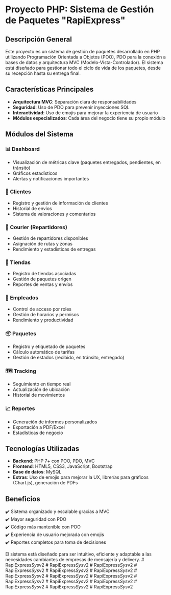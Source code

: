 # Proyecto PHP: Sistema de Gestión de Paquetes "RapiExpress"

## Descripción General
Este proyecto es un sistema de gestión de paquetes desarrollado en PHP utilizando Programación Orientada a Objetos (POO), PDO para la conexión a bases de datos y arquitectura MVC (Modelo-Vista-Controlador). El sistema está diseñado para gestionar todo el ciclo de vida de los paquetes, desde su recepción hasta su entrega final.

## Características Principales
- **Arquitectura MVC**: Separación clara de responsabilidades
- **Seguridad**: Uso de PDO para prevenir inyecciones SQL
- **Interactividad**: Uso de emojis para mejorar la experiencia de usuario
- **Módulos especializados**: Cada área del negocio tiene su propio módulo

## Módulos del Sistema

### 📊 Dashboard
- Visualización de métricas clave (paquetes entregados, pendientes, en tránsito)
- Gráficos estadísticos
- Alertas y notificaciones importantes

### 👤 Clientes
- Registro y gestión de información de clientes
- Historial de envíos
- Sistema de valoraciones y comentarios

### 🚴 Courier (Repartidores)
- Gestión de repartidores disponibles
- Asignación de rutas y zonas
- Rendimiento y estadísticas de entregas

### 🏪 Tiendas
- Registro de tiendas asociadas
- Gestión de paquetes origen
- Reportes de ventas y envíos

### 👥 Empleados
- Control de acceso por roles
- Gestión de horarios y permisos
- Rendimiento y productividad

### 📦 Paquetes
- Registro y etiquetado de paquetes
- Cálculo automático de tarifas
- Gestión de estados (recibido, en tránsito, entregado)

### 🗺️ Tracking
- Seguimiento en tiempo real
- Actualización de ubicación
- Historial de movimientos
  

### 📈 Reportes
- Generación de informes personalizados
- Exportación a PDF/Excel
- Estadísticas de negocio

## Tecnologías Utilizadas
- **Backend**: PHP 7+ con POO, PDO, MVC
- **Frontend**: HTML5, CSS3, JavaScript, Bootstrap
- **Base de datos**: MySQL
- **Extras**: Uso de emojis para mejorar la UX, librerías para gráficos (Chart.js), generación de PDFs

## Beneficios
✔️ Sistema organizado y escalable gracias a MVC  
✔️ Mayor seguridad con PDO  
✔️ Código más mantenible con POO  
✔️ Experiencia de usuario mejorada con emojis  
✔️ Reportes completos para toma de decisiones  

El sistema está diseñado para ser intuitivo, eficiente y adaptable a las necesidades cambiantes de empresas de mensajería y delivery.
#   R a p i E x p r e s s _ S y s _ v 2  
 #   R a p i E x p r e s s _ S y s _ v 2  
 #   R a p i E x p r e s s _ S y s _ v 2  
 #   R a p i E x p r e s s _ S y s _ v 2  
 #   R a p i E x p r e s s _ S y s _ v 2  
 #   R a p i E x p r e s s _ S y s _ v 2  
 #   R a p i E x p r e s s _ S y s _ v 2  
 #   R a p i E x p r e s s _ S y s _ v 2  
 #   R a p i E x p r e s s _ S y s _ v 2  
 #   R a p i E x p r e s s _ S y s _ v 2  
 #   R a p i E x p r e s s _ S y s _ v 2  
 #   R a p i E x p r e s s _ S y s _ v 2  
 #   R a p i E x p r e s s _ S y s _ v 2  
 #   R a p i E x p r e s s _ S y s _ v 2  
 #   R a p i E x p r e s s _ S y s _ v 2  
 